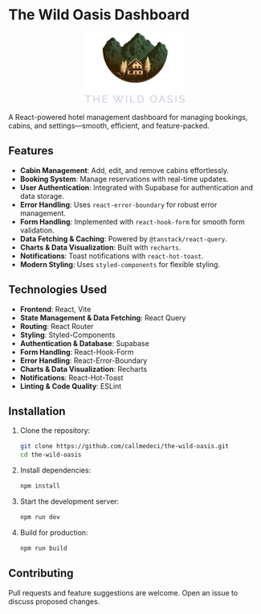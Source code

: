 # The Wild Oasis Dashboard

<p align="center">
  <img src="https://github.com/callmedeci/The-wild-oasis/blob/main/public/logo-dark.png" alt="Wild Oasis Logo" width="200" />
</p>

A React-powered hotel management dashboard for managing bookings, cabins, and settings—smooth, efficient, and feature-packed.

## Features
- **Cabin Management**: Add, edit, and remove cabins effortlessly.
- **Booking System**: Manage reservations with real-time updates.
- **User Authentication**: Integrated with Supabase for authentication and data storage.
- **Error Handling**: Uses `react-error-boundary` for robust error management.
- **Form Handling**: Implemented with `react-hook-form` for smooth form validation.
- **Data Fetching & Caching**: Powered by `@tanstack/react-query`.
- **Charts & Data Visualization**: Built with `recharts`.
- **Notifications**: Toast notifications with `react-hot-toast`.
- **Modern Styling**: Uses `styled-components` for flexible styling.

## Technologies Used
- **Frontend**: React, Vite
- **State Management & Data Fetching**: React Query
- **Routing**: React Router
- **Styling**: Styled-Components
- **Authentication & Database**: Supabase
- **Form Handling**: React-Hook-Form
- **Error Handling**: React-Error-Boundary
- **Charts & Data Visualization**: Recharts
- **Notifications**: React-Hot-Toast
- **Linting & Code Quality**: ESLint

## Installation

1. Clone the repository:
   ```sh
   git clone https://github.com/callmedeci/the-wild-oasis.git
   cd the-wild-oasis
   ```

2. Install dependencies:
   ```sh
   npm install
   ```

3. Start the development server:
   ```sh
   npm run dev
   ```

4. Build for production:
   ```sh
   npm run build
   ```

## Contributing
Pull requests and feature suggestions are welcome. Open an issue to discuss proposed changes.

